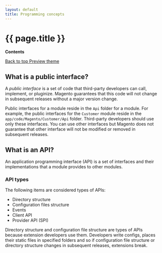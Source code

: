 ```yaml
---
layout: default
title: Programming concepts
---
```


<div class="container bs-docs-container">
   <div class="row">
      <div class="jumbotron">
         <h1 class="api1" id="programming-concepts">{{ page.title }}</h1>
      </div>
      <div class="col-xs-3">
         <p><b>Contents</b></p>
         <div style="" id="category" class="bs-docs-sidebar hidden-print hidden-xs hidden-sm affix-top" role="complementary">
         </div>
         <a class="back-to-top" href="#top">
         Back to top
         </a>
         <a href="#" class="bs-docs-theme-toggle">
         Preview theme
         </a>
      </div>
      <div class="col-xs-9" role="main">
         <div class="bs-docs-section">
            <h2 class="api2" id="public-interface">What is a public interface?</h2>
            <p>A <i>public interface</i> is a set of code that third-party developers can call, implement, or pluginize. Magento guarantees that this code will not change in subsequent releases without a major version change.</p>
            <p>Public interfaces for a module reside in the <code>Api</code> folder for a module. For example, the public interfaces for the <code>Customer</code> module reside in the <code>app/code/Magento/Customer/Api</code> folder.
            Third-party developers should use only these interfaces.
            You can use other interfaces but Magento does not guarantee that other interface will not be modified or removed in subsequent releases.</p>
            <h2 class="api2" id="api-definition">What is an API?</h2>
            <p>An application programming interface (API) is a set of interfaces and their implementations that a module provides to other modules.</p>
            <h3 class="api2" id="api-types">API types</h3>
            <p>The following items are considered types of APIs:</p>
            <ul>
               <li>Directory structure</li>
               <li>Configuration files structure</li>
               <li>Events</li>
               <li>Client API</li>
               <li>Provider API (SPI)</li>
            </ul>
            <p>Directory structure and configuration file structure are types of APIs because extension developers use them. Developers write configs, places their static files in specified folders and so if configuration file structure or directory structure changes in subsequent releases, extensions break.</p>
         </div>
      </div>
   </div>
</div>






